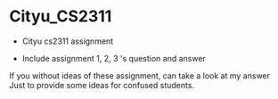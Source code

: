 # Cityu_CS2311  
- Cityu cs2311 assignment  

- Include assignment 1, 2, 3 's question and answer  

If you without ideas of these assignment, can take a look at my answer  
Just to provide some ideas for confused students.  

